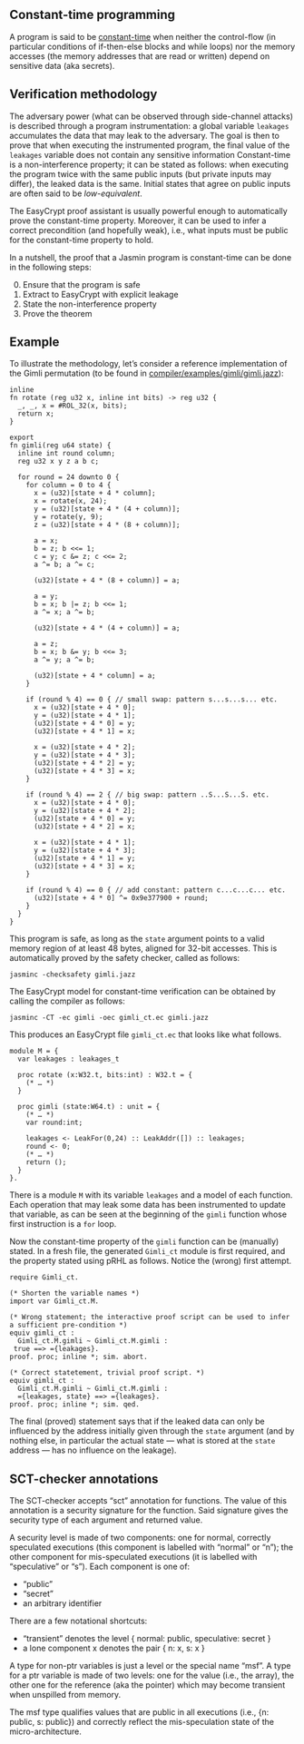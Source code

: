 ## Constant-time programming

A program is said to be [constant-time](https://bearssl.org/constanttime.html) when neither the control-flow (in particular conditions of if-then-else blocks and while loops) nor the memory accesses (the memory addresses that are read or written) depend on sensitive data (aka secrets).

## Verification methodology

The adversary power (what can be observed through side-channel attacks) is described through a program instrumentation:
a global variable `leakages` accumulates the data that may leak to the adversary.
The goal is then to prove that when executing the instrumented program, the final value of the `leakages` variable does not contain any sensitive information
Constant-time is a non-interference property; it can be stated as follows: when executing the program twice with the same public inputs (but private inputs may differ), the leaked data is the same.
Initial states that agree on public inputs are often said to be _low-equivalent_.

The EasyCrypt proof assistant is usually powerful enough to automatically prove the constant-time property.
Moreover, it can be used to infer a correct precondition (and hopefully weak), i.e., what inputs must be public for the constant-time property to hold.

In a nutshell, the proof that a Jasmin program is constant-time can be done in the following steps:

0. Ensure that the program is safe
1. Extract to EasyCrypt with explicit leakage
2. State the non-interference property
3. Prove the theorem

## Example

To illustrate the methodology, let’s consider a reference implementation of the Gimli permutation
(to be found in [compiler/examples/gimli/gimli.jazz](https://github.com/jasmin-lang/jasmin/blob/master/compiler/examples/gimli/gimli.jazz)):

```
inline
fn rotate (reg u32 x, inline int bits) -> reg u32 {
  _, _, x = #ROL_32(x, bits);
  return x;
}

export
fn gimli(reg u64 state) {
  inline int round column;
  reg u32 x y z a b c;

  for round = 24 downto 0 {
    for column = 0 to 4 {
      x = (u32)[state + 4 * column];
      x = rotate(x, 24);
      y = (u32)[state + 4 * (4 + column)];
      y = rotate(y, 9);
      z = (u32)[state + 4 * (8 + column)];

      a = x;
      b = z; b <<= 1;
      c = y; c &= z; c <<= 2;
      a ^= b; a ^= c;

      (u32)[state + 4 * (8 + column)] = a;

      a = y;
      b = x; b |= z; b <<= 1;
      a ^= x; a ^= b;

      (u32)[state + 4 * (4 + column)] = a;

      a = z;
      b = x; b &= y; b <<= 3;
      a ^= y; a ^= b;

      (u32)[state + 4 * column] = a;
    }

    if (round % 4) == 0 { // small swap: pattern s...s...s... etc.
      x = (u32)[state + 4 * 0];
      y = (u32)[state + 4 * 1];
      (u32)[state + 4 * 0] = y;
      (u32)[state + 4 * 1] = x;

      x = (u32)[state + 4 * 2];
      y = (u32)[state + 4 * 3];
      (u32)[state + 4 * 2] = y;
      (u32)[state + 4 * 3] = x;
    }

    if (round % 4) == 2 { // big swap: pattern ..S...S...S. etc.
      x = (u32)[state + 4 * 0];
      y = (u32)[state + 4 * 2];
      (u32)[state + 4 * 0] = y;
      (u32)[state + 4 * 2] = x;

      x = (u32)[state + 4 * 1];
      y = (u32)[state + 4 * 3];
      (u32)[state + 4 * 1] = y;
      (u32)[state + 4 * 3] = x;
    }

    if (round % 4) == 0 { // add constant: pattern c...c...c... etc.
      (u32)[state + 4 * 0] ^= 0x9e377900 + round;
    }
  }
}
```

This program is safe, as long as the `state` argument points to a valid memory region of at least 48 bytes, aligned for 32-bit accesses.
This is automatically proved by the safety checker, called as follows:

    jasminc -checksafety gimli.jazz

The EasyCrypt model for constant-time verification can be obtained by calling the compiler as follows:

    jasminc -CT -ec gimli -oec gimli_ct.ec gimli.jazz

This produces an EasyCrypt file `gimli_ct.ec` that looks like what follows.

```
module M = {
  var leakages : leakages_t

  proc rotate (x:W32.t, bits:int) : W32.t = {
    (* … *)
  }

  proc gimli (state:W64.t) : unit = {
    (* … *)
    var round:int;

    leakages <- LeakFor(0,24) :: LeakAddr([]) :: leakages;
    round <- 0;
    (* … *)
    return ();
  }
}.
```

There is a module `M` with its variable `leakages` and a model of each function.
Each operation that may leak some data has been instrumented to update that variable,
as can be seen at the beginning of the `gimli` function whose first instruction is a `for` loop.

Now the constant-time property of the `gimli` function can be (manually) stated.
In a fresh file, the generated `Gimli_ct` module is first required,
and the property stated using pRHL as follows.
Notice the (wrong) first attempt.

```
require Gimli_ct.

(* Shorten the variable names *)
import var Gimli_ct.M.

(* Wrong statement; the interactive proof script can be used to infer a sufficient pre-condition *)
equiv gimli_ct :
  Gimli_ct.M.gimli ~ Gimli_ct.M.gimli :
 true ==> ={leakages}.
proof. proc; inline *; sim. abort.

(* Correct statetement, trivial proof script. *)
equiv gimli_ct :
  Gimli_ct.M.gimli ~ Gimli_ct.M.gimli :
  ={leakages, state} ==> ={leakages}.
proof. proc; inline *; sim. qed.
```

The final (proved) statement says that if the leaked data can only be influenced by the address initially given through the `state` argument (and by nothing else, in particular the actual state — what is stored at the `state` address — has no influence on the leakage).

## SCT-checker annotations

The SCT-checker accepts “sct” annotation for functions. The value of this annotation is a security signature for the function. Said signature gives the security type of each argument and returned value.

A security level is made of two components: one for normal, correctly speculated executions (this component is labelled with “normal” or “n”); the other component for mis-speculated executions (it is labelled with “speculative” or “s”). Each component is one of:

- “public”
- “secret”
- an arbitrary identifier

There are a few notational shortcuts:

- “transient” denotes the level { normal: public, speculative: secret }
- a lone component x denotes the pair { n: x, s: x }

A type for non-ptr variables is just a level or the special name “msf”. A type for a ptr variable is made of two levels: one for the value (i.e., the array), the other one for the reference (aka the pointer) which may become transient when unspilled from memory.

The msf type qualifies values that are public in all executions (i.e., {n: public, s: public}) and correctly reflect the mis-speculation state of the micro-architecture.

